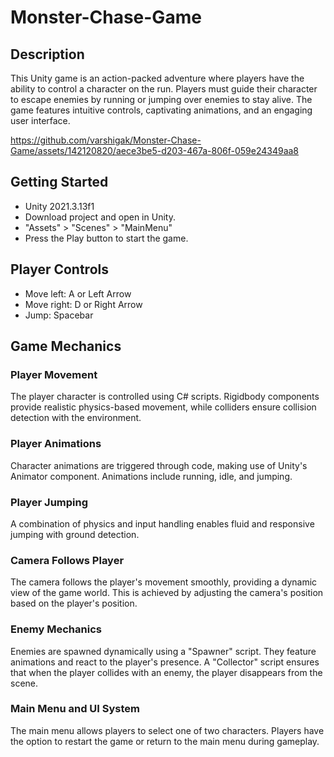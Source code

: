 # Monster-Chase-Game
## Description
This Unity game is an action-packed adventure where players have the ability to control a character on the run. Players must guide their character to escape enemies by running or jumping over enemies to stay alive. The game features intuitive controls, captivating animations, and an engaging user interface.

https://github.com/varshigak/Monster-Chase-Game/assets/142120820/aece3be5-d203-467a-806f-059e24349aa8
## Getting Started
* Unity 2021.3.13f1
* Download project and open in Unity.
* "Assets" > "Scenes" > "MainMenu"
* Press the Play button to start the game.
## Player Controls
* Move left: A or Left Arrow
* Move right: D or Right Arrow
* Jump: Spacebar
## Game Mechanics
### Player Movement
The player character is controlled using C# scripts. Rigidbody components provide realistic physics-based movement, while colliders ensure collision detection with the environment.
### Player Animations
Character animations are triggered through code, making use of Unity's Animator component. Animations include running, idle, and jumping.
### Player Jumping
A combination of physics and input handling enables fluid and responsive jumping with ground detection.
### Camera Follows Player
The camera follows the player's movement smoothly, providing a dynamic view of the game world. This is achieved by adjusting the camera's position based on the player's position.
### Enemy Mechanics
Enemies are spawned dynamically using a "Spawner" script. They feature animations and react to the player's presence. A "Collector" script ensures that when the player collides with an enemy, the player disappears from the scene.
### Main Menu and UI System
The main menu allows players to select one of two characters. Players have the option to restart the game or return to the main menu during gameplay.
